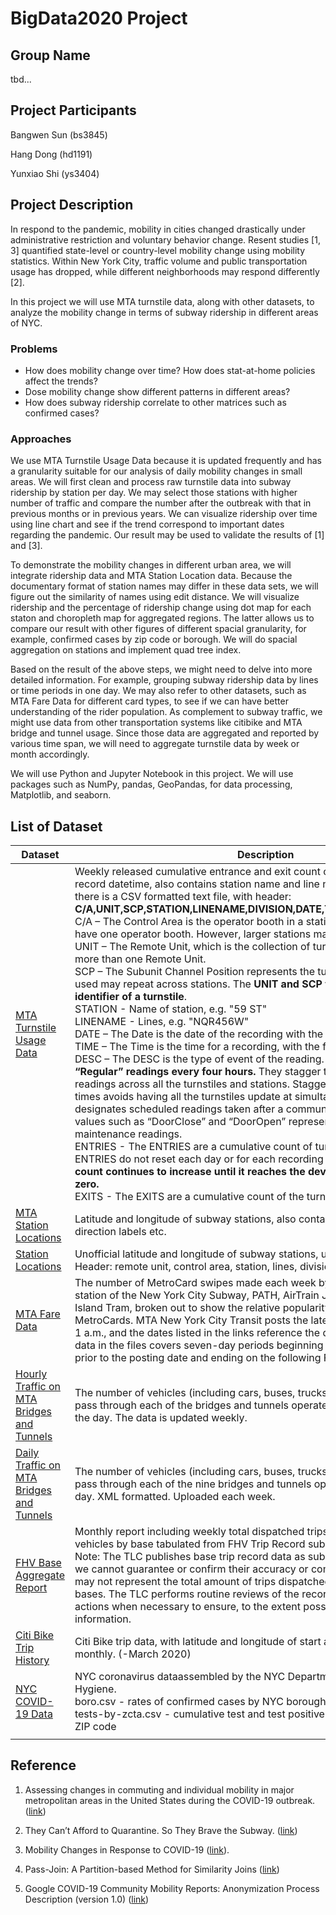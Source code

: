 # BigData2020 Project

## Group Name

tbd...

## Project Participants

Bangwen Sun (bs3845)

Hang Dong (hd1191)

Yunxiao Shi (ys3404)

## Project Description

In respond to the pandemic, mobility in cities changed drastically under administrative restriction and voluntary behavior change. Resent studies [1, 3] quantified state-level or country-level mobility change using mobility statistics. Within New York City, traffic volume and public transportation usage has dropped, while different neighborhoods may respond differently [2].

In this project we will use MTA turnstile data, along with other datasets, to analyze the mobility change in terms of subway ridership in different areas of NYC.

### Problems

- How does mobility change over time? How does stat-at-home policies affect the trends?
- Dose mobility change show different patterns in different areas?
- How does subway ridership correlate to other matrices such as confirmed cases?

### Approaches

We use MTA Turnstile Usage Data because it is updated frequently and has a granularity suitable for our analysis of daily mobility changes in small areas. We will first clean and process raw turnstile data into subway ridership by station per day. We may select those stations with higher number of traffic and compare the number after the outbreak with that in previous months or in previous years.  We can visualize ridership over time using line chart and see if the trend correspond to important dates regarding the pandemic. Our result may be used to validate the results of [1] and [3].

To demonstrate the mobility changes in different urban area, we will integrate ridership data and MTA Station Location data. Because the documentary format of station names may differ in these data sets, we will figure out the similarity of names using edit distance. We will visualize ridership and the percentage of ridership change using dot map for each staton and choropleth map for aggregated regions. The latter allows us to compare our result with other figures of different spacial granularity, for example, confirmed cases by zip code or borough. We will do spacial aggregation on stations and implement quad tree index.

Based on the result of the above steps, we might need to delve into more detailed information. For example, grouping subway ridership data by lines or time periods in one day. We may also refer to other datasets, such as MTA Fare Data for different card types, to see if we can have better understanding of the rider population. As complement to subway traffic, we might use data from other transportation systems like citibike and MTA bridge and tunnel usage. Since those data are aggregated and reported by various time span, we will need to aggregate turnstile data by week or month accordingly.

We will use Python and Jupyter Notebook in this project. We will use packages  such as NumPy, pandas, GeoPandas, for data processing, Matplotlib, and seaborn.

## List of Dataset

| Dataset                                                      | Description                                                  |
| ------------------------------------------------------------ | ------------------------------------------------------------ |
| [MTA Turnstile Usage Data](http://web.mta.info/developers/turnstile.html) | Weekly released cumulative entrance and exit count of each turnstile for each record datetime, also contains station name and line names. For each week, there is a CSV formatted text file, with header: <br />**C/A,UNIT,SCP,STATION,LINENAME,DIVISION,DATE,TIME,DESC,ENTRIES,EXITS**<br />C/A – The Control Area is the operator booth in a station. Some stations only have one operator booth. However, larger stations may have more than one.<br />UNIT – The Remote Unit, which is the collection of turnstiles. A station may have more than one Remote Unit.<br />SCP – The Subunit Channel Position represents the turnstile and the number used may repeat across stations. The **UNIT and SCP together is a unique identifier of a turnstile**.<br />STATION - Name of station, e.g. "59 ST"<br />LINENAME - Lines, e.g. "NQR456W"<br />DATE – The Date is the date of the recording with the format MM/DD/YYYY.<br />TIME – The Time is the time for a recording, with the format: HH:MM:SS.<br />DESC – The DESC is the type of event of the reading. **The turnstiles submit “Regular” readings every four hours.** They stagger the exact time of the readings across all the turnstiles and stations. Staggering the data submission times avoids having all the turnstiles update at simultaneously. “Recover Audit” designates scheduled readings taken after a communication outage. Other values such as “DoorClose” and “DoorOpen” represent unscheduled maintenance readings.<br />ENTRIES - The ENTRIES are a cumulative count of turnstile entrances. Note, the ENTRIES do not reset each day or for each recording period. **The turnstile entry count continues to increase until it reaches the device limit and then resets to zero.**<br />EXITS - The EXITS are a cumulative count of the turnstile exits. |
| [MTA Station Locations](http://web.mta.info/developers/data/nyct/subway/Stations.csv) | Latitude and longitude of subway stations, also contains stop name, line names, direction labels etc. |
| [Station Locations](https://github.com/chriswhong/nycturnstiles/blob/master/geocoded.csv) | Unofficial latitude and longitude of subway stations, updated on 4/23/2013.<br />Header: remote unit, control area, station, lines, division, latitude, longitude |
| [MTA Fare Data](http://web.mta.info/developers/fare.html)    | The number of MetroCard swipes made each week by customers entering each station of the New York City Subway, PATH, AirTrain JFK and the Roosevelt Island Tram, broken out to show the relative popularity of the various types of MetroCards. MTA New York City Transit posts the latest data every Saturday by 1 a.m., and the dates listed in the links reference the date the data is posted. The data in the files covers seven-day periods beginning on the Saturday two weeks prior to the posting date and ending on the following Friday. |
| [Hourly Traffic on MTA Bridges and Tunnels](https://data.ny.gov/Transportation/Hourly-Traffic-on-Metropolitan-Transportation-Auth/qzve-kjga) | The number of vehicles (including cars, buses, trucks and motorcycles) that pass through each of the bridges and tunnels operated by the MTA each hour of the day. The data is updated weekly. |
| [Daily Traffic on MTA Bridges and Tunnels](http://web.mta.info/developers/data/bandt/trafficdata.html) | The number of vehicles (including cars, buses, trucks and motorcycles) that pass through each of the nine bridges and tunnels operated by the MTA each day. XML formatted. Uploaded each week. |
| [FHV Base Aggregate Report](https://data.cityofnewyork.us/Transportation/FHV-Base-Aggregate-Report/2v9c-2k7f) | Monthly report including weekly total dispatched trips and unique dispatched vehicles by base tabulated from FHV Trip Record submissions made by bases. Note: The TLC publishes base trip record data as submitted by the bases, and we cannot guarantee or confirm their accuracy or completeness. Therefore, this may not represent the total amount of trips dispatched by all TLC-licensed bases. The TLC performs routine reviews of the records and takes enforcement actions when necessary to ensure, to the extent possible, complete and accurate information. |
| [Citi Bike Trip History](https://s3.amazonaws.com/tripdata/index.html) | Citi Bike trip data, with latitude and longitude of start and end station. Updated monthly. (-March 2020) |
| [NYC COVID-19 Data](https://github.com/nychealth/coronavirus-data) | NYC coronavirus dataassembled by the NYC Department of Health and Mental Hygiene. <br />boro.csv - rates of confirmed cases by NYC borough of residence.<br />tests-by-zcta.csv - cumulative test and test positive count of NYC residents by ZIP code |
|                                                              |                                                              |

## Reference

1. Assessing changes in commuting and individual mobility in major metropolitan areas in the United States during the COVID-19 outbreak. ([link](https://www.networkscienceinstitute.org/publications/assessing-changes-in-commuting-and-individual-mobility-in-major-metropolitan-areas-in-the-united-states-during-the-covid-19-outbreak))

2. They Can’t Afford to Quarantine. So They Brave the Subway. ([link](https://www.nytimes.com/2020/03/30/nyregion/coronavirus-mta-subway-riders.html))

3. Mobility Changes in Response to COVID-19 ([link]( https://arxiv.org/pdf/2003.14228.pdf)).

4. Pass-Join: A Partition-based Method for Similarity Joins ([link](http://vldb.org/pvldb/vol5/p253_guoliangli_vldb2012.pdf))

5. Google COVID-19 Community Mobility Reports: Anonymization Process Description (version 1.0) ([link](https://arxiv.org/pdf/2004.04145.pdf))
